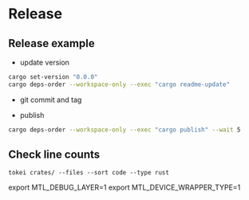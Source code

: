 # Release

## Release example

- update version

```bash
cargo set-version "0.0.0"
cargo deps-order --workspace-only --exec "cargo readme-update"
```

- git commit and tag

- publish

```bash
cargo deps-order --workspace-only --exec "cargo publish" --wait 5
```

## Check line counts

```console
tokei crates/ --files --sort code --type rust
```
export MTL_DEBUG_LAYER=1
export MTL_DEVICE_WRAPPER_TYPE=1